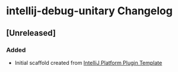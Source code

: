 <!-- Keep a Changelog guide -> https://keepachangelog.com -->

# intellij-debug-unitary Changelog

## [Unreleased]
### Added
- Initial scaffold created from [IntelliJ Platform Plugin Template](https://github.com/JetBrains/intellij-platform-plugin-template)
